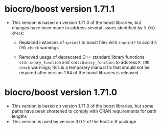 # biocro/boost version 1.71.1

- This version is based on version 1.71.0 of the boost libraries, but changes
  have been made to address several issues identified by `R CMD check`:

  - Replaced instances of `sprintf` in boost files with `snprintf` to avoid
    `R CMD check` warnings

  - Removed usage of deprecated C++ standard library functions
    `std::unary_function` and `std::binary_function` to address `R CMD check`
    warnings; this is a temporary manual fix that should not be required after
    version 1.84 of the boost libraries is released.

# biocro/boost version 1.71.0

- This version is based on version 1.71.0 of the boost libraries, but some paths
  have been shortened to comply with CRAN requirements for path lengths
- This version is used by version 3.0.2 of the BioCro R package
